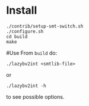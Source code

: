 # Install
```
./contrib/setup-smt-switch.sh
./configure.sh
cd build
make
```

#Use
From `build` do:
```
./lazybv2int <smtlib-file>
```
or
```
./lazybv2int -h
```
to see possible options.
